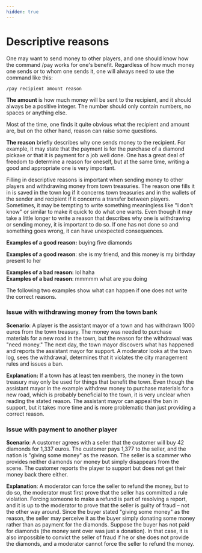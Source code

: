 ```yaml
---
hidden: true
---
```


# Descriptive reasons

One may want to send money to other players, and one should know how the command /pay works for one's benefit. Regardless of how much money one sends or to whom one sends it, one will always need to use the command like this:

`/pay recipient amount reason`&#x20;

**The amount** is how much money will be sent to the recipient, and it should always be a positive integer. The number should only contain numbers, no spaces or anything else.

Most of the time, one finds it quite obvious what the recipient and amount are, but on the other hand, reason can raise some questions.

**The reason** briefly describes why one sends money to the recipient. For example, it may state that the payment is for the purchase of a diamond pickaxe or that it is payment for a job well done. One has a great deal of freedom to determine a reason for oneself, but at the same time, writing a good and appropriate one is very important.

Filling in descriptive reasons is important when sending money to other players and withdrawing money from town treasuries. The reason one fills it in is saved in the town log if it concerns town treasuries and in the wallets of the sender and recipient if it concerns a transfer between players. Sometimes, it may be tempting to write something meaningless like "I don't know" or similar to make it quick to do what one wants. Even though it may take a little longer to write a reason that describes why one is withdrawing or sending money, it is important to do so. If one has not done so and something goes wrong, it can have unexpected consequences.

**Examples of a good reason:** buying five diamonds&#x20;

**Examples of a good reason**: she is my friend, and this money is my birthday present to her

**Examples of a bad reason:** lol haha \
**Examples of a bad reason**: mmmmm what are you doing

The following two examples show what can happen if one does not write the correct reasons.

### Issue with withdrawing money from the town bank&#x20;

**Scenario**: A player is the assistant mayor of a town and has withdrawn 1000 euros from the town treasury. The money was needed to purchase materials for a new road in the town, but the reason for the withdrawal was "need money." The next day, the town mayor discovers what has happened and reports the assistant mayor for support. A moderator looks at the town log, sees the withdrawal, determines that it violates the city management rules and issues a ban.

**Explanation:** If a town has at least ten members, the money in the town treasury may only be used for things that benefit the town. Even though the assistant mayor in the example withdrew money to purchase materials for a new road, which is probably beneficial to the town, it is very unclear when reading the stated reason. The assistant mayor can appeal the ban in support, but it takes more time and is more problematic than just providing a correct reason.

### Issue with payment to another player

&#x20;**Scenario**: A customer agrees with a seller that the customer will buy 42 diamonds for 1,337 euros. The customer pays 1,377 to the seller, and the nation is "giving some money" as the reason. The seller is a scammer who provides neither diamonds nor money but simply disappears from the scene. The customer reports the player to support but does not get their money back there either.

**Explanation**: A moderator can force the seller to refund the money, but to do so, the moderator must first prove that the seller has committed a rule violation. Forcing someone to make a refund is part of resolving a report, and it is up to the moderator to prove that the seller is guilty of fraud – not the other way around. Since the buyer stated "giving some money" as the reason, the seller may perceive it as the buyer simply donating some money rather than as payment for the diamonds. Suppose the buyer has not paid for diamonds (the money sent over was just a donation). In that case, it is also impossible to convict the seller of fraud if he or she does not provide the diamonds, and a moderator cannot force the seller to refund the money.

